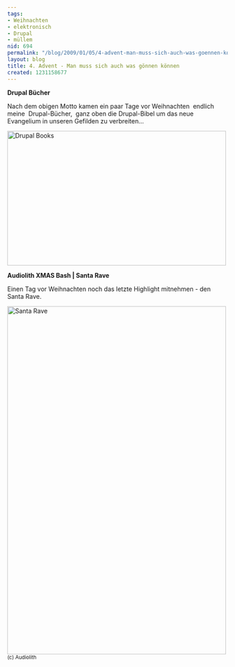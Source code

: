 ```yaml
---
tags:
- Weihnachten
- elektronisch
- Drupal
- müllem
nid: 694
permalink: "/blog/2009/01/05/4-advent-man-muss-sich-auch-was-goennen-koennen.html"
layout: blog
title: 4. Advent - Man muss sich auch was gönnen können
created: 1231158677
---
```

<strong>Drupal B&uuml;cher</strong>
<p>Nach dem obigen Motto kamen ein paar Tage vor Weihnachten&nbsp; endlich&nbsp; meine&nbsp; Drupal-B&uuml;cher,&nbsp; ganz oben die Drupal-Bibel um das neue Evangelium in unseren Gefilden zu verbreiten...</p>
<p><img width="500" height="307" alt="Drupal Books" src="/sites/netzaffe.de/files/drupal-xmas.jpg" /></p><!--break-->
<strong>Audiolith XMAS Bash | Santa Rave</strong>
<p>Einen Tag vor Weihnachten noch das letzte Highlight mitnehmen - den Santa Rave.</p>
<img width="500" height="794" alt="Santa Rave" src="https://netzaffe.de/sites/netzaffe.de/files/flyer_produkt_xmas_final.jpg" />
<small>(c) Audiolith</small><!--break-->
